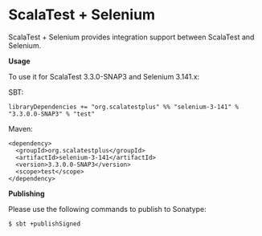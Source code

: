 # ScalaTest + Selenium
ScalaTest + Selenium provides integration support between ScalaTest and Selenium.

**Usage**

To use it for ScalaTest 3.3.0-SNAP3 and Selenium 3.141.x: 

SBT: 

```
libraryDependencies += "org.scalatestplus" %% "selenium-3-141" % "3.3.0.0-SNAP3" % "test"
```

Maven: 

```
<dependency>
  <groupId>org.scalatestplus</groupId>
  <artifactId>selenium-3-141</artifactId>
  <version>3.3.0.0-SNAP3</version>
  <scope>test</scope>
</dependency>
```

**Publishing**

Please use the following commands to publish to Sonatype: 

```
$ sbt +publishSigned
```
